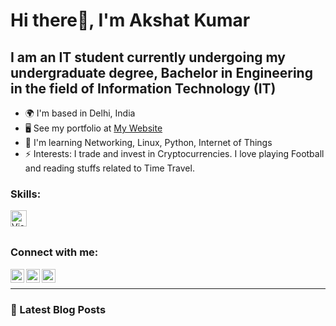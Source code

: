 # Hi there👋, I'm Akshat Kumar


## I am an IT student currently undergoing my undergraduate degree, Bachelor in Engineering in the field of Information Technology (IT)


* 🌍  I'm based in Delhi, India
* 🖥️  See my portfolio at [My Website](http://akshat-aqui.github.io/)
* 🧠  I'm learning Networking, Linux, Python, Internet of Things
* ⚡ Interests: I trade and invest in Cryptocurrencies. I love playing Football and reading stuffs related to Time Travel.


### Skills:

<img align="left" alt="Visual Studio Code" width="26px" src="https://cdn.jsdelivr.net/gh/devicons/devicon/icons/vscode/vscode-original.svg" style="padding-right:10px;" />



<br />
<br />

### Connect with me:

[<img align="left" alt="" width="22px" src="https://logos-download.com/wp-content/uploads/2016/02/Twitter_Logo_new.png" />][twitter]
&nbsp;&nbsp;
[<img align="left" alt="" width="22px" src="https://i.pinimg.com/originals/ce/09/3c/ce093c7214ad357bb665cfd2f66a8b6b.png" />][linkedin]
&nbsp;&nbsp;
[<img align="left" alt="" width="22px" src="https://assets.epb.com/media/icons/globe-0.png" />][website]
&nbsp;&nbsp;

---

### 📕 Latest Blog Posts

<!-- BLOG-POST-LIST:START -->
<!--
- [Web Development - HTML ](https://octet3290.github.io/OctetLearnings/Web%20Development/HTML.html)
- [Kubernetes - Managing Kubernetes Applications ](https://octet3290.github.io/OctetLearnings/Kubernetes/kubernetes6.html)
- [Data Structure and Algorithm - Queue in C++ ](https://octet3290.github.io/OctetLearnings/DSA/DSAqueue.html)
- [Data Structure and Algorithm - Stacks in C++ ](https://octet3290.github.io/OctetLearnings/DSA/DSAstacks.html)
- [Introduction to Kubernetes](https://octet3290.github.io/OctetLearnings/Kubernetes/kubernetes1.html)
- [Data Structure and Algorithm - Linked Lists in C++](https://octet3290.github.io/OctetLearnings/DSA/DSALinkedList.html)
- [Data Structure and Algorithm - Sorting in C++](https://octet3290.github.io/OctetLearnings/DSA/DSAnext2.html)

- [Data Structure and Algorithm - Searching in C++](https://octet3290.github.io/OctetLearnings/DSA/DSAnext1.html)

- [Introduction to Data Structure and Algorithm](https://octet3290.github.io/OctetLearnings/DSA/DSAnext.html)

- [Introduction to Docker](https://octet3290.github.io/OctetLearnings/Docker/docker.html)


-->

[website]: https://akshat-aqui.github.io/
[twitter]: https://twitter.com/akshat-aqui
[linkedin]: https://www.linkedin.com/in/akshat-aqui

